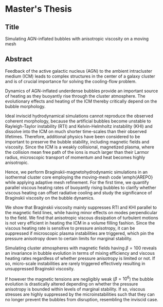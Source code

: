 # Master's Thesis
## Title
Simulating AGN-inflated bubbles with anisotropic viscosity on a moving mesh

## Abstract
Feedback of the active galactic nucleus (AGN) to the ambient intracluster medium (ICM) leads to complex structures in the center of a galaxy cluster and is of crucial importance for solving the cooling-flow problem.

Dynamics of AGN-inflated underdense bubbles provide an important source of heating as they buoyantly rise through the cluster atmosphere. The evolutionary effects and heating of the ICM thereby critically depend on the bubble morphology.

Ideal inviscid hydrodynamical simulations cannot reproduce the observed coherent morphology, because the artificial bubbles become unstable to Rayleigh-Taylor instability (RTI) and Kelvin-Helmholtz instability (KHI) and dissolve into the ICM on much shorter time-scales than their observed lifetimes.
Therefore, additional physics have been considered to be important to preserve the bubble stability, including magnetic fields and viscosity.
Since the ICM is a weakly collisional, magnetized plasma, where the collision mean free path of the ions is much larger than their Larmor radius, microscopic transport of momentum and heat becomes highly anisotropic. 

Hence, we perform Braginskii-magnetohydrodynamic simulations in an isothermal cluster core employing the moving-mesh code \emph{AREPO} while applying adaptive mesh refinement. For the first time, we quantify parallel viscous heating rates of buoyantly rising bubbles to clarify whether viscous heating can offset radiative cooling and study the significance of Braginskii viscosity on the bubble dynamics.

We show that Braginskii viscosity mainly suppresses RTI and KHI parallel to the magnetic field lines, while having minor effects on modes perpendicular to the field.
We find that anisotropic viscous dissipation of turbulent motions is not very efficient in heating the ICM in a volume filling fashion.
Since the viscous heating rate is sensitive to pressure anisotropy, it can be suppressed if microscopic plasma instabilities are triggered, which pin the pressure anisotropy down to certain limits for marginal stability. 

Simulating cluster atmospheres with magnetic fields having $\beta=100$ reveals an invariance in bubble evolution in terms of mixing efficiency and viscous heating rates regardless of whether pressure anisotropy is limited or not. If so, micro-scale instabilities are rarely triggered effectively resulting in unsuppressed Braginskii viscosity.

If however the magnetic tensions are negligibly weak ($\beta=10^6$) the bubble evolution is drastically altered depending on whether the pressure anisotropy is bounded within levels of marginal stability. If so, viscous stresses are highly suppressed by the microinstabilities such that they can no longer prevent the bubbles from disruption, resembling the inviscid case.
